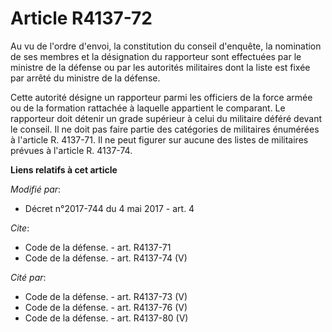 # Article R4137-72

Au vu de l'ordre d'envoi, la constitution du conseil d'enquête, la nomination de ses membres et la désignation du rapporteur
sont effectuées par le ministre de la défense ou par les autorités militaires dont la liste est fixée par arrêté du ministre
de la défense.

Cette autorité désigne un rapporteur parmi les officiers de la force armée ou de la formation rattachée à laquelle appartient
le comparant. Le rapporteur doit détenir un grade supérieur à celui du militaire déféré devant le conseil. Il ne doit pas
faire partie des catégories de militaires énumérées à l'article R. 4137-71. Il ne peut figurer sur aucune des listes de
militaires prévues à l'article R. 4137-74.

**Liens relatifs à cet article**

_Modifié par_:

  - Décret n°2017-744 du 4 mai 2017 - art. 4

_Cite_:

  - Code de la défense. - art. R4137-71
  - Code de la défense. - art. R4137-74 (V)

_Cité par_:

  - Code de la défense. - art. R4137-73 (V)
  - Code de la défense. - art. R4137-76 (V)
  - Code de la défense. - art. R4137-80 (V)
